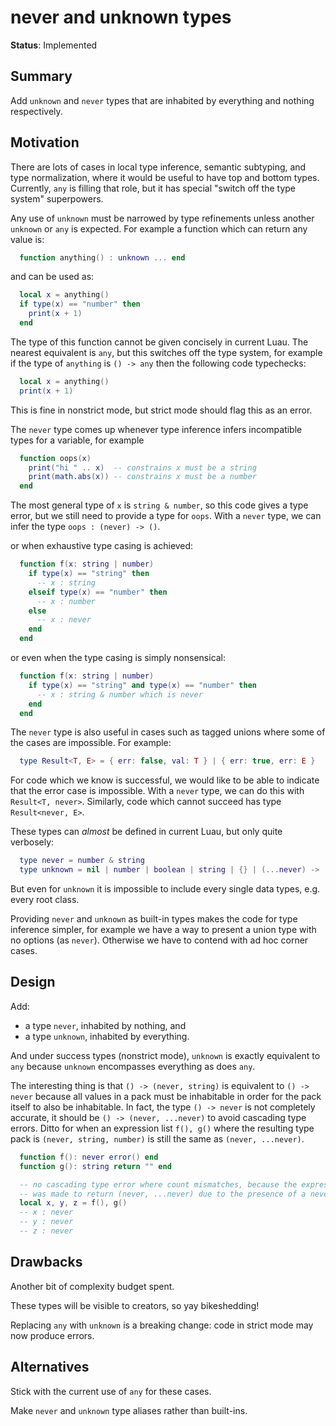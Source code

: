# never and unknown types

**Status**: Implemented

## Summary

Add `unknown` and `never` types that are inhabited by everything and nothing respectively.

## Motivation

There are lots of cases in local type inference, semantic subtyping,
and type normalization, where it would be useful to have top and
bottom types. Currently, `any` is filling that role, but it has
special "switch off the type system" superpowers.

Any use of `unknown` must be narrowed by type refinements unless another `unknown` or `any` is expected. For
example a function which can return any value is:

```lua
  function anything() : unknown ... end
```

and can be used as:

```lua
  local x = anything()
  if type(x) == "number" then
    print(x + 1)
  end
```

The type of this function cannot be given concisely in current
Luau. The nearest equivalent is `any`, but this switches off the type system, for example
if the type of `anything` is `() -> any` then the following code typechecks:

```lua
  local x = anything()
  print(x + 1)
```

This is fine in nonstrict mode, but strict mode should flag this as an error.

The `never` type comes up whenever type inference infers incompatible types for a variable, for example

```lua
  function oops(x)
    print("hi " .. x)  -- constrains x must be a string
    print(math.abs(x)) -- constrains x must be a number
  end
```

The most general type of `x` is `string & number`, so this code gives
a type error, but we still need to provide a type for `oops`. With a
`never` type, we can infer the type `oops : (never) -> ()`.

or when exhaustive type casing is achieved:

```lua
  function f(x: string | number)
    if type(x) == "string" then
      -- x : string
    elseif type(x) == "number" then
      -- x : number
    else
      -- x : never
    end
  end
```

or even when the type casing is simply nonsensical:

```lua
  function f(x: string | number)
    if type(x) == "string" and type(x) == "number" then
      -- x : string & number which is never
    end
  end
```

The `never` type is also useful in cases such as tagged unions where
some of the cases are impossible. For example:

```lua
  type Result<T, E> = { err: false, val: T } | { err: true, err: E }
```

For code which we know is successful, we would like to be able to
indicate that the error case is impossible. With a `never` type, we
can do this with `Result<T, never>`. Similarly, code which cannot succeed
has type `Result<never, E>`.

These types can _almost_ be defined in current Luau, but only quite verbosely:

```lua
  type never = number & string
  type unknown = nil | number | boolean | string | {} | (...never) -> (...unknown)
```

But even for `unknown` it is impossible to include every single data types, e.g. every root class.

Providing `never` and `unknown` as built-in types makes the code for
type inference simpler, for example we have a way to present a union
type with no options (as `never`). Otherwise we have to contend with ad hoc
corner cases.

## Design

Add:

* a type `never`, inhabited by nothing, and
* a type `unknown`, inhabited by everything.

And under success types (nonstrict mode), `unknown` is exactly equivalent to `any` because `unknown`
encompasses everything as does `any`.

The interesting thing is that `() -> (never, string)` is equivalent to `() -> never` because all
values in a pack must be inhabitable in order for the pack itself to also be inhabitable. In fact,
the type `() -> never` is not completely accurate, it should be `() -> (never, ...never)` to avoid
cascading type errors. Ditto for when an expression list `f(), g()` where the resulting type pack is
`(never, string, number)` is still the same as `(never, ...never)`.

```lua
  function f(): never error() end
  function g(): string return "" end

  -- no cascading type error where count mismatches, because the expression list f(), g()
  -- was made to return (never, ...never) due to the presence of a never type in the pack
  local x, y, z = f(), g()
  -- x : never
  -- y : never
  -- z : never
```

## Drawbacks

Another bit of complexity budget spent.

These types will be visible to creators, so yay bikeshedding!

Replacing `any` with `unknown` is a breaking change: code in strict mode may now produce errors.

## Alternatives

Stick with the current use of `any` for these cases.

Make `never` and `unknown` type aliases rather than built-ins.
